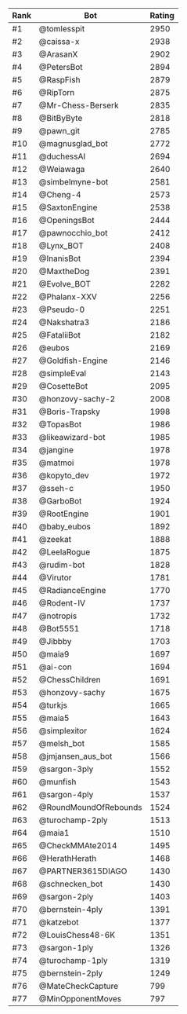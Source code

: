 Rank|Bot|Rating
---|---|---
#1|@tomlesspit|2950
#2|@caissa-x|2938
#3|@ArasanX|2902
#4|@PetersBot|2894
#5|@RaspFish|2879
#6|@RipTorn|2875
#7|@Mr-Chess-Berserk|2835
#8|@BitByByte|2818
#9|@pawn_git|2785
#10|@magnusglad_bot|2772
#11|@duchessAI|2694
#12|@Weiawaga|2640
#13|@simbelmyne-bot|2581
#14|@Cheng-4|2573
#15|@SaxtonEngine|2538
#16|@OpeningsBot|2444
#17|@pawnocchio_bot|2412
#18|@Lynx_BOT|2408
#19|@InanisBot|2394
#20|@MaxtheDog|2391
#21|@Evolve_BOT|2282
#22|@Phalanx-XXV|2256
#23|@Pseudo-0|2251
#24|@Nakshatra3|2186
#25|@FataliiBot|2182
#26|@eubos|2169
#27|@Goldfish-Engine|2146
#28|@simpleEval|2143
#29|@CosetteBot|2095
#30|@honzovy-sachy-2|2008
#31|@Boris-Trapsky|1998
#32|@TopasBot|1986
#33|@likeawizard-bot|1985
#34|@jangine|1978
#35|@matmoi|1978
#36|@kopyto_dev|1972
#37|@sseh-c|1950
#38|@GarboBot|1924
#39|@RootEngine|1901
#40|@baby_eubos|1892
#41|@zeekat|1888
#42|@LeelaRogue|1875
#43|@rudim-bot|1828
#44|@Virutor|1781
#45|@RadianceEngine|1770
#46|@Rodent-IV|1737
#47|@notropis|1732
#48|@Bot5551|1718
#49|@Jibbby|1703
#50|@maia9|1697
#51|@ai-con|1694
#52|@ChessChildren|1691
#53|@honzovy-sachy|1675
#54|@turkjs|1665
#55|@maia5|1643
#56|@simplexitor|1624
#57|@melsh_bot|1585
#58|@jmjansen_aus_bot|1566
#59|@sargon-3ply|1552
#60|@munfish|1543
#61|@sargon-4ply|1537
#62|@RoundMoundOfRebounds|1524
#63|@turochamp-2ply|1513
#64|@maia1|1510
#65|@CheckMMAte2014|1495
#66|@HerathHerath|1468
#67|@PARTNER3615DIAGO|1430
#68|@schnecken_bot|1430
#69|@sargon-2ply|1403
#70|@bernstein-4ply|1391
#71|@katzebot|1377
#72|@LouisChess48-6K|1351
#73|@sargon-1ply|1326
#74|@turochamp-1ply|1319
#75|@bernstein-2ply|1249
#76|@MateCheckCapture|799
#77|@MinOpponentMoves|797
